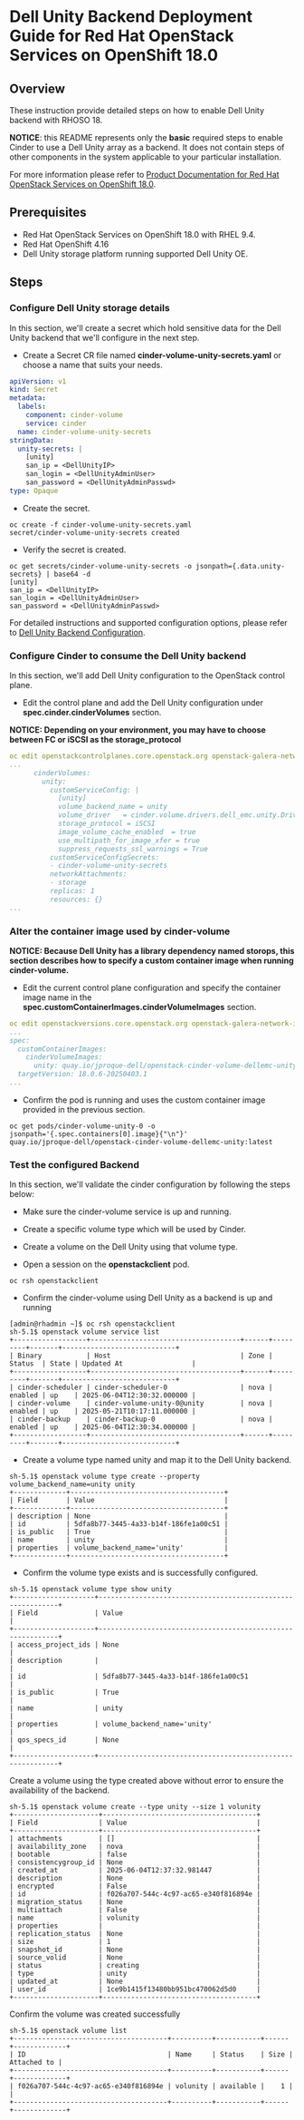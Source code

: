 # Dell Unity Backend Deployment Guide for Red Hat OpenStack Services on OpenShift 18.0

## Overview

These instruction provide detailed steps on how to enable Dell Unity backend with RHOSO 18.

**NOTICE**: this README represents only the **basic** required steps to enable Cinder to use a Dell Unity array as a backend. It does not contain steps of other components in the system applicable to your particular installation.

For more information please refer to [Product Documentation for Red Hat OpenStack Services on OpenShift 18.0](https://docs.redhat.com/en/documentation/red_hat_openstack_services_on_openshift/18.0/).

## Prerequisites

- Red Hat OpenStack Services on OpenShift 18.0 with RHEL 9.4.
- Red Hat OpenShift 4.16
- Dell Unity storage platform running supported Dell Unity OE.

## Steps

### Configure Dell Unity storage details
In this section, we'll create a secret which hold sensitive data for the Dell Unity backend that we'll configure in the next step.

* Create a Secret CR file named **cinder-volume-unity-secrets.yaml** or choose a name that suits your needs.
```yaml  
apiVersion: v1
kind: Secret
metadata:
  labels:
    component: cinder-volume
    service: cinder
  name: cinder-volume-unity-secrets
stringData:
  unity-secrets: |
    [unity]
    san_ip = <DellUnityIP>
    san_login = <DellUnityAdminUser>
    san_password = <DellUnityAdminPasswd>
type: Opaque
```

* Create the secret.
```
oc create -f cinder-volume-unity-secrets.yaml
secret/cinder-volume-unity-secrets created
```

* Verify the secret is created.
```
oc get secrets/cinder-volume-unity-secrets -o jsonpath={.data.unity-secrets} | base64 -d
[unity]
san_ip = <DellUnityIP>
san_login = <DellUnityAdminUser>
san_password = <DellUnityAdminPasswd>
```
For detailed instructions and supported configuration options, please refer to [Dell Unity Backend Configuration](https://docs.openstack.org/cinder/latest/configuration/block-storage/drivers/dell-emc-unity-driver.html).

### Configure Cinder to consume the Dell Unity backend
In this section, we'll add Dell Unity configuration to the OpenStack control plane.

* Edit the control plane and add the Dell Unity configuration under **spec.cinder.cinderVolumes** section.

**NOTICE: Depending on your environment, you may have to choose between FC or iSCSI as the storage_protocol**

```yaml
oc edit openstackcontrolplanes.core.openstack.org openstack-galera-network-isolation
...
      cinderVolumes:
        unity:
          customServiceConfig: |
            [unity]
            volume_backend_name = unity
            volume_driver   = cinder.volume.drivers.dell_emc.unity.Driver
            storage_protocol = iSCSI
            image_volume_cache_enabled  = true
            use_multipath_for_image_xfer = true
            suppress_requests_ssl_warnings = True
          customServiceConfigSecrets:
          - cinder-volume-unity-secrets
          networkAttachments:
          - storage
          replicas: 1
          resources: {}
...
```
### Alter the container image used by cinder-volume
**NOTICE: Because Dell Unity has a library dependency named storops, this section describes how to specify a custom container image when running cinder-volume.**

* Edit the current control plane configuration and specify the container image name in the **spec.customContainerImages.cinderVolumeImages** section.
```yaml
oc edit openstackversions.core.openstack.org openstack-galera-network-isolation
...
spec:
  customContainerImages:
    cinderVolumeImages:
      unity: quay.io/jproque-dell/openstack-cinder-volume-dellemc-unity:latest
  targetVersion: 18.0.6-20250403.1
...
```

* Confirm the pod is running and uses the custom container image provided in the previous section.
```
oc get pods/cinder-volume-unity-0 -o jsonpath='{.spec.containers[0].image}{"\n"}'
quay.io/jproque-dell/openstack-cinder-volume-dellemc-unity:latest
```

### Test the configured Backend
In this section, we'll validate the cinder configuration by following the steps below:
* Make sure the cinder-volume service is up and running.
* Create a specific volume type which will be used by Cinder.
* Create a volume on the Dell Unity using that volume type.

* Open a session on the **openstackclient** pod.
```
oc rsh openstackclient
```

* Confirm the cinder-volume using Dell Unity as a backend is up and running
```
[admin@rhadmin ~]$ oc rsh openstackclient
sh-5.1$ openstack volume service list
+------------------+-------------------------------------+------+---------+-------+----------------------------+
| Binary           | Host                                | Zone | Status  | State | Updated At                 |
+------------------+-------------------------------------+------+---------+-------+----------------------------+
| cinder-scheduler | cinder-scheduler-0                  | nova | enabled | up    | 2025-06-04T12:30:32.000000 |
| cinder-volume    | cinder-volume-unity-0@unity         | nova | enabled | up    | 2025-05-21T10:17:11.000000 |
| cinder-backup    | cinder-backup-0                     | nova | enabled | up    | 2025-06-04T12:30:34.000000 |
+------------------+-------------------------------------+------+---------+-------+----------------------------+
```

* Create a volume type named unity and map it to the Dell Unity backend.
```
sh-5.1$ openstack volume type create --property volume_backend_name=unity unity
+-------------+--------------------------------------+
| Field       | Value                                |
+-------------+--------------------------------------+
| description | None                                 |
| id          | 5dfa8b77-3445-4a33-b14f-186fe1a00c51 |
| is_public   | True                                 |
| name        | unity                                |
| properties  | volume_backend_name='unity'          |
+-------------+--------------------------------------+
```

* Confirm the volume type exists and is successfully configured.
```
sh-5.1$ openstack volume type show unity
+--------------------+------------------------------------------------------------+
| Field              | Value                                                      |
+--------------------+------------------------------------------------------------+
| access_project_ids | None                                                       |
| description        |                                                            |
| id                 | 5dfa8b77-3445-4a33-b14f-186fe1a00c51                       |
| is_public          | True                                                       |
| name               | unity                                                      |
| properties         | volume_backend_name='unity'                                |
| qos_specs_id       | None                                                       |
+--------------------+------------------------------------------------------------+
```

Create a volume using the type created above without error to ensure the availability of the backend.
```
sh-5.1$ openstack volume create --type unity --size 1 volunity
+---------------------+--------------------------------------+
| Field               | Value                                |
+---------------------+--------------------------------------+
| attachments         | []                                   |
| availability_zone   | nova                                 |
| bootable            | false                                |
| consistencygroup_id | None                                 |
| created_at          | 2025-06-04T12:37:32.981447           |
| description         | None                                 |
| encrypted           | False                                |
| id                  | f026a707-544c-4c97-ac65-e340f816894e |
| migration_status    | None                                 |
| multiattach         | False                                |
| name                | volunity                             |
| properties          |                                      |
| replication_status  | None                                 |
| size                | 1                                    |
| snapshot_id         | None                                 |
| source_volid        | None                                 |
| status              | creating                             |
| type                | unity                                |
| updated_at          | None                                 |
| user_id             | 1ce9b1415f13480bb951bc470062d5d0     |
+---------------------+--------------------------------------+
```

Confirm the volume was created successfully
```
sh-5.1$ openstack volume list
+--------------------------------------+----------+-----------+------+-------------+
| ID                                   | Name     | Status    | Size | Attached to |
+--------------------------------------+----------+-----------+------+-------------+
| f026a707-544c-4c97-ac65-e340f816894e | volunity | available |    1 |             |
+--------------------------------------+----------+-----------+------+-------------+
```
